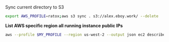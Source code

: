 Sync current directory to S3
```bash
export AWS_PROFILE=ratox;aws s3 sync . s3://alex.eboy.work/ --delete
```

**List AWS specific region all running instance public IPs**
```bash
aws --profile $MY_PROFILE --region us-west-2 --output json ec2 describe-addresses | jq -r '.Addresses[].PublicIp
```
